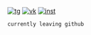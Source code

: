 [![tg](https://img.shields.io/badge/Telegram-262424?style=for-the-badge&logo=Telegram)](https://t.me/mikemka)
[![vk](https://img.shields.io/badge/VK-262424?style=for-the-badge&logo=Vk)](https://vk.com/mikemka)
[![inst](https://img.shields.io/badge/instagram-262424?style=for-the-badge&logo=instagram)](https://instagram.com/mikemka_)

`currently leaving github`
